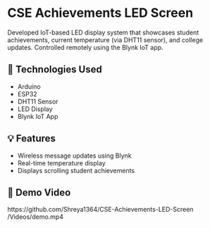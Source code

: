# CSE Achievements LED Screen

Developed IoT-based LED display system that showcases student achievements, current temperature (via DHT11 sensor), and college updates. Controlled remotely using the Blynk IoT app.

## 🔧 Technologies Used
- Arduino
- ESP32
- DHT11 Sensor
- LED Display
- Blynk IoT App


## 💡 Features
- Wireless message updates using Blynk
- Real-time temperature display
- Displays scrolling student achievements

 <h2>🎥 Demo Video</h2>
 https://github.com/Shreya1364/CSE-Achievements-LED-Screen
/Videos/demo.mp4
